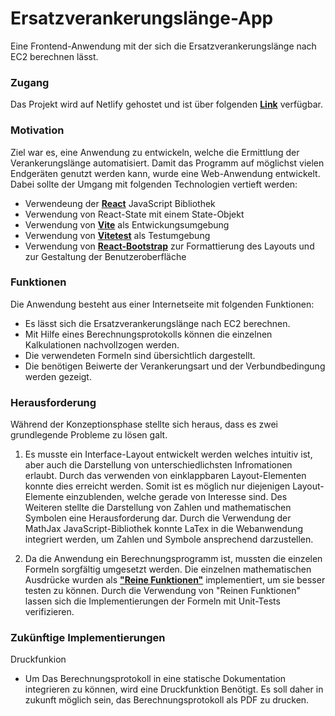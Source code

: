 # Ersatzverankerungslänge-App

Eine Frontend-Anwendung mit der sich die Ersatzverankerungslänge nach EC2 berechnen lässt.

### Zugang

Das Projekt wird auf Netlify gehostet und ist über folgenden **[Link](https://monumental-tiramisu-f22f40.netlify.app/)** verfügbar.

### Motivation

Ziel war es, eine Anwendung zu entwickeln, welche die Ermittlung der Verankerungslänge automatisiert. Damit das Programm auf möglichst vielen Endgeräten genutzt werden kann, wurde eine Web-Anwendung entwickelt. Dabei sollte der Umgang mit folgenden Technologien vertieft werden:

- Verwendeung der **[React](https://react.dev/)** JavaScript Bibliothek
- Verwendung von React-State mit einem State-Objekt
- Verwendung von **[Vite](https://vitejs.dev/)** als Entwickungsumgebung
- Verwendung von **[Vitetest](https://https://vitest.dev/)** als Testumgebung
- Verwendung von **[React-Bootstrap](https://react-bootstrap.netlify.app/)** zur Formattierung des Layouts und zur Gestaltung der Benutzeroberfläche

### Funktionen

Die Anwendung besteht aus einer Internetseite mit folgenden Funktionen:

- Es lässt sich die Ersatzverankerungslänge nach EC2 berechnen.
- Mit Hilfe eines Berechnungsprotokolls können die einzelnen Kalkulationen nachvollzogen werden.
- Die verwendeten Formeln sind übersichtlich dargestellt.
- Die benötigen Beiwerte der Verankerungsart und der Verbundbedingung werden gezeigt.

### Herausforderung

Während der Konzeptionsphase stellte sich heraus, dass es zwei grundlegende Probleme zu lösen galt.

1. Es musste ein Interface-Layout entwickelt werden welches intuitiv ist, aber auch die Darstellung von unterschiedlichsten Infromationen erlaubt. Durch das verwenden von einklappbaren Layout-Elementen konnte dies erreicht werden. Somit ist es möglich nur diejenigen Layout-Elemente einzublenden, welche gerade von Interesse sind. Des Weiteren stellte die Darstellung von Zahlen und mathematischen Symbolen eine Herausforderung dar. Durch die Verwendung der MathJax JavaScript-Bibliothek konnte LaTex in die Webanwendung integriert werden, um Zahlen und Symbole ansprechend darzustellen.

2. Da die Anwendung ein Berechnungsprogramm ist, mussten die einzelen Formeln sorgfältig umgesetzt werden. Die einzelnen mathematischen Ausdrücke wurden als **["Reine Funktionen"](https://en.wikipedia.org/wiki/Pure_function)** implementiert, um sie besser testen zu können. Durch die Verwendung von "Reinen Funktionen" lassen sich die Implementierungen der Formeln mit Unit-Tests verifizieren.

### Zukünftige Implementierungen

Druckfunkion

- Um Das Berechnungsprotokoll in eine statische Dokumentation integrieren zu können, wird eine Druckfunktion Benötigt. Es soll daher in zukunft möglich sein, das Berechnungsprotokoll als PDF zu drucken.
